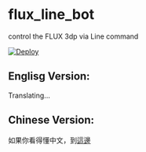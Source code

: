 # flux_line_bot
control the FLUX 3dp via Line command

[![Deploy](https://www.herokucdn.com/deploy/button.svg)](https://heroku.com/deploy)

Englisg Version:
------------------
Translating...

Chinese Version:
------------------
如果你看得懂中文，到[這邊](https://blessmaya.blogspot.tw/2016/07/line-flux.html)
